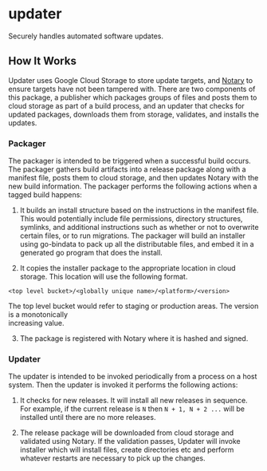 # updater
Securely handles automated software updates.


## How It Works

Updater uses Google Cloud Storage to store update targets, and
[Notary](https://github.com/docker/notary) to ensure targets have not been tampered
with.  There are two components of this package, a publisher which packages groups
of files and posts them to cloud storage as part of a build process, and an updater
that checks for updated packages, downloads them from storage, validates, and
installs the updates.

### Packager

The packager is intended to be triggered when a successful build occurs.
The packager gathers build artifacts into a release package along with a manifest file,
posts them to cloud storage, and then updates Notary with the new build information.
The packager performs the following actions when
a tagged build happens:

1. It builds an install structure based on the instructions in the manifest file.  This
would potentially include file permissions, directory structures, symlinks, and
additional instructions such as whether or not to overwrite certain files,
or to run migrations. The packager will build an installer using go-bindata to pack
up all the distributable files, and embed it in a generated go program that does the
install.

2. It copies the installer package to the appropriate location in cloud storage. This location
will use the following format.
```
<top level bucket>/<globally unique name>/<platform>/<version>
```  
The top level bucket would refer to staging or production areas. The version is a monotonically  
increasing value.

3. The package is registered with Notary where it is hashed and signed.

### Updater

The updater is intended to be invoked periodically from a process on a host system.
Then the updater is invoked it performs the following actions:

1. It checks for new releases.  It will install all new releases in sequence. For
example, if the current release is `N` then `N + 1, N + 2 ...` will be installed
until there are no more releases.

2. The release package will be downloaded from cloud storage and validated using
Notary.  If the validation passes, Updater will invoke installer which will install
files, create directories etc and perform
whatever restarts are necessary to pick up the changes.
